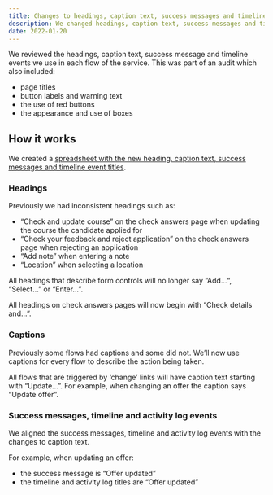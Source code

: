 ```yaml
---
title: Changes to headings, caption text, success messages and timeline event titles
description: We changed headings, caption text, success messages and timeline event titles within many flows of the service.
date: 2022-01-20
---
```


We reviewed the headings, caption text, success message and timeline events we use in each flow of the service. This was part of an audit which also included:

- page titles
- button labels and warning text
- the use of red buttons
- the appearance and use of boxes

## How it works

We created a [spreadsheet with the new heading, caption text, success messages and timeline event titles](https://docs.google.com/spreadsheets/d/1nfI8Es-Q1_klKeiYe5r2znlr688b12lRIOZF_dt5EwI/edit?pli=1#gid=0).

### Headings

Previously we had inconsistent headings such as:

- “Check and update course” on the check answers page when updating the course the candidate applied for
- “Check your feedback and reject application” on the check answers page when rejecting an application
- “Add note” when entering a note
- “Location” when selecting a location

All headings that describe form controls will no longer say ”Add...“, “Select...” or “Enter...”.

All headings on check answers pages will now begin with “Check details and...”.

### Captions

Previously some flows had captions and some did not. We’ll now use captions for every flow to describe the action being taken.

All flows that are triggered by ‘change’ links will have caption text starting with “Update...”. For example, when changing an offer the caption says “Update offer”.

### Success messages, timeline and activity log events

We aligned the success messages, timeline and activity log events with the changes to caption text.

For example, when updating an offer:

- the success message is “Offer updated”
- the timeline and activity log titles are “Offer updated”

